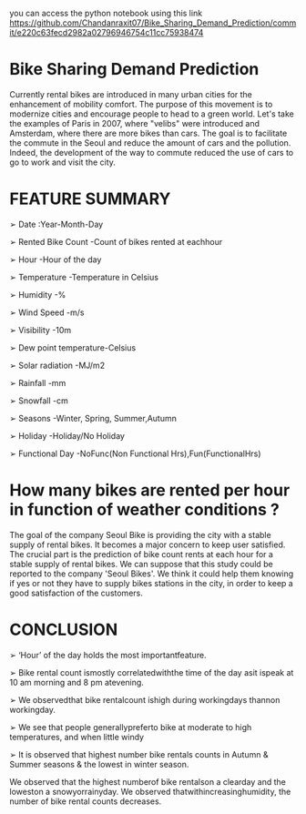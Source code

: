 you can access the python notebook using this link
https://github.com/Chandanraxit07/Bike_Sharing_Demand_Prediction/commit/e220c63fecd2982a02796946754c11cc75938474

# Bike Sharing Demand Prediction
Currently rental bikes are introduced in many urban cities for the enhancement of mobility comfort. The purpose of this movement is to modernize cities and encourage people to head to a green world. Let's take the examples of Paris in 2007, where "velibs" were introduced and Amsterdam, where there are more bikes than cars. The goal is to facilitate the commute in the Seoul and reduce the amount of cars and the pollution. Indeed, the development of the way to commute reduced the use of cars to go to work and visit the city.

# FEATURE SUMMARY

➢ Date :Year-Month-Day

➢ Rented Bike Count -Count of bikes rented at eachhour

➢ Hour -Hour of the day

➢ Temperature -Temperature in Celsius

➢ Humidity -%

➢ Wind Speed -m/s

➢ Visibility -10m

➢ Dew point temperature-Celsius

➢ Solar radiation -MJ/m2

➢ Rainfall -mm

➢ Snowfall -cm

➢ Seasons -Winter, Spring, Summer,Autumn

➢ Holiday -Holiday/No Holiday

➢ Functional Day -NoFunc(Non Functional Hrs),Fun(FunctionalHrs)

# How many bikes are rented per hour in function of weather conditions ?

The goal of the company Seoul Bike is providing the city with a stable supply of rental bikes. It becomes a major concern to keep user satisfied. The crucial part is the prediction of bike count rents at each hour for a stable supply of rental bikes. We can suppose that this study could be reported to the company 'Seoul Bikes'. We think it could help them knowing if yes or not they have to supply bikes stations in the city, in order to keep a good satisfaction of the customers.

# CONCLUSION

➢ ‘Hour’ of the day holds the most importantfeature.

➢ Bike rental count ismostly correlatedwiththe time of the day asit ispeak at 10 am morning and 8 
pm atevening.

➢ We observedthat bike rentalcount ishigh during workingdays thannon workingday.

➢ We see that people generallypreferto bike at moderate to high temperatures, and when little
windy

➢ It is observed that highest number bike rentals counts in Autumn & Summer seasons & the 
lowest in winter season.

We observed that the highest numberof bike rentalson a clearday and
the loweston a snowyorrainyday. We observed thatwithincreasinghumidity, the number of
bike rental counts decreases.
